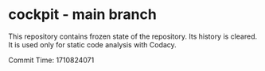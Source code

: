 # cockpit - main branch

This repository contains frozen state of the repository.
Its history is cleared. It is used only for static code
analysis with Codacy.

Commit Time: 1710824071